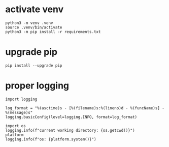 # activate venv
```
python3 -m venv .venv
source .venv/bin/activate
python3 -m pip install -r requirements.txt
```

# upgrade pip
`pip install --upgrade pip`

# proper logging
```
import logging

log_format = "%(asctime)s - [%(filename)s:%(lineno)d - %(funcName)s] - %(message)s"
logging.basicConfig(level=logging.INFO, format=log_format)

import os
logging.info(f"current working directory: {os.getcwd()}")
platform
logging.info(f"os: {platform.system()}")
```
